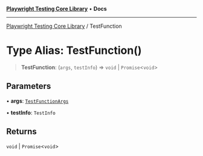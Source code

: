 [**Playwright Testing Core Library**](../README.md) • **Docs**

***

[Playwright Testing Core Library](../README.md) / TestFunction

# Type Alias: TestFunction()

> **TestFunction**: (`args`, `testInfo`) => `void` \| `Promise`\<`void`\>

## Parameters

• **args**: [`TestFunctionArgs`](TestFunctionArgs.md)

• **testInfo**: `TestInfo`

## Returns

`void` \| `Promise`\<`void`\>

